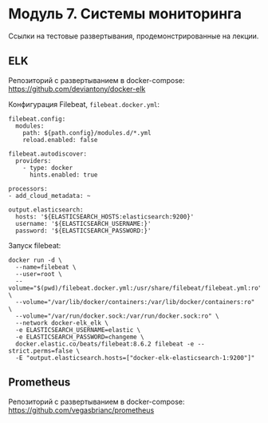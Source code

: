 # Модуль 7. Системы мониторинга
Ссылки на тестовые развертывания, продемонстрированные на лекции. 

## ELK

Репозиторий с развертыванием в docker-compose: https://github.com/deviantony/docker-elk

Конфигурация Filebeat, `filebeat.docker.yml`:
```
filebeat.config:
  modules:
    path: ${path.config}/modules.d/*.yml
    reload.enabled: false

filebeat.autodiscover:
  providers:
    - type: docker
      hints.enabled: true

processors:
- add_cloud_metadata: ~

output.elasticsearch:
  hosts: '${ELASTICSEARCH_HOSTS:elasticsearch:9200}'
  username: '${ELASTICSEARCH_USERNAME:}'
  password: '${ELASTICSEARCH_PASSWORD:}'
```

Запуск filebeat:
```
docker run -d \
  --name=filebeat \
  --user=root \
  --volume="$(pwd)/filebeat.docker.yml:/usr/share/filebeat/filebeat.yml:ro" \
  --volume="/var/lib/docker/containers:/var/lib/docker/containers:ro" \
  --volume="/var/run/docker.sock:/var/run/docker.sock:ro" \
  --network docker-elk_elk \
  -e ELASTICSEARCH_USERNAME=elastic \
  -e ELASTICSEARCH_PASSWORD=changeme \
  docker.elastic.co/beats/filebeat:8.6.2 filebeat -e --strict.perms=false \
  -E "output.elasticsearch.hosts=["docker-elk-elasticsearch-1:9200"]"
```

## Prometheus

Репозиторий с развертыванием в docker-compose: https://github.com/vegasbrianc/prometheus

